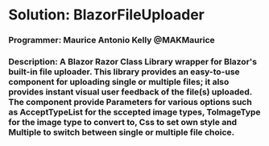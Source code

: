 # Solution: BlazorFileUploader
### Programmer: Maurice Antonio Kelly @MAKMaurice
### Description: A Blazor Razor Class Library wrapper for Blazor's built-in file uploader. This library provides an easy-to-use component for uploading single or multiple files; it also provides instant visual user feedback of the file(s) uploaded. The component provide Parameters for various options such as AcceptTypeList for the sccepted image types, ToImageType for the image type to convert to, Css to set own style and Multiple to switch between single or multiple file choice.